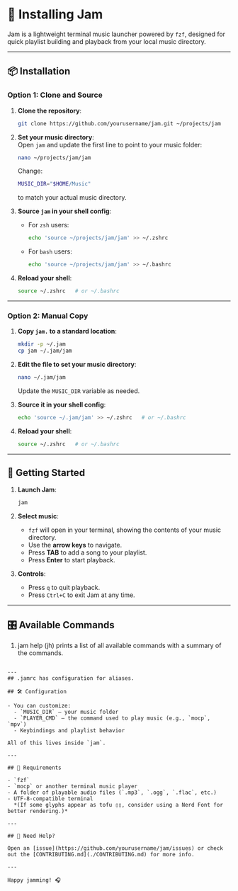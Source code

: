 # 🎵 Installing Jam

Jam is a lightweight terminal music launcher powered by `fzf`, designed for quick playlist building and playback from your local music directory.

---

## 📦 Installation

### Option 1: Clone and Source

1. **Clone the repository**:
   ```bash
   git clone https://github.com/yourusername/jam.git ~/projects/jam
   ```

2. **Set your music directory**:  
   Open `jam` and update the first line to point to your music folder:
   ```bash
   nano ~/projects/jam/jam
   ```
   Change:
   ```zsh
   MUSIC_DIR="$HOME/Music"
   ```
   to match your actual music directory.

3. **Source `jam` in your shell config**:

   - For `zsh` users:
     ```bash
     echo 'source ~/projects/jam/jam' >> ~/.zshrc
     ```

   - For `bash` users:
     ```bash
     echo 'source ~/projects/jam/jam' >> ~/.bashrc
     ```

4. **Reload your shell**:
   ```bash
   source ~/.zshrc   # or ~/.bashrc
   ```

---

### Option 2: Manual Copy

1. **Copy `jam.` to a standard location**:
   ```bash
   mkdir -p ~/.jam
   cp jam ~/.jam/jam
   ```

2. **Edit the file to set your music directory**:
   ```bash
   nano ~/.jam/jam
   ```
   Update the `MUSIC_DIR` variable as needed.

3. **Source it in your shell config**:
   ```bash
   echo 'source ~/.jam/jam' >> ~/.zshrc   # or ~/.bashrc
   ```

4. **Reload your shell**:
   ```bash
   source ~/.zshrc   # or ~/.bashrc
   ```

---

## 🚀 Getting Started

1. **Launch Jam**:
   ```bash
   jam
   ```

2. **Select music**:
   - `fzf` will open in your terminal, showing the contents of your music directory.
   - Use the **arrow keys** to navigate.
   - Press **TAB** to add a song to your playlist.
   - Press **Enter** to start playback.

3. **Controls**:
   - Press `q` to quit playback.
   - Press `Ctrl+C` to exit Jam at any time.

---

## 🎛 Available Commands

1. jam help (jh) prints a list of all available commands with a summary of the commands.


```

---
## .jamrc has configuration for aliases.

## 🛠 Configuration

- You can customize:
  - `MUSIC_DIR` — your music folder
  - `PLAYER_CMD` — the command used to play music (e.g., `mocp`, `mpv`)
  - Keybindings and playlist behavior

All of this lives inside `jam`.

---

## 🧪 Requirements

- `fzf`
- `mocp` or another terminal music player
- A folder of playable audio files (`.mp3`, `.ogg`, `.flac`, etc.)
- UTF-8-compatible terminal  
  *(If some glyphs appear as tofu ▯▯, consider using a Nerd Font for better rendering.)*

---

## 💬 Need Help?

Open an [issue](https://github.com/yourusername/jam/issues) or check out the [CONTRIBUTING.md](./CONTRIBUTING.md) for more info.

---

Happy jamming! 🎧
